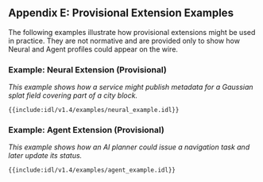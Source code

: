 ## **Appendix E: Provisional Extension Examples**

The following examples illustrate how provisional extensions might be used in practice. They are not normative and are provided only to show how Neural and Agent profiles could appear on the wire.

### **Example: Neural Extension (Provisional)**

*This example shows how a service might publish metadata for a Gaussian splat field covering part of a city block.*

```idl
{{include:idl/v1.4/examples/neural_example.idl}}
```

### **Example: Agent Extension (Provisional)**

*This example shows how an AI planner could issue a navigation task and later update its status.*

```idl
{{include:idl/v1.4/examples/agent_example.idl}}
```
